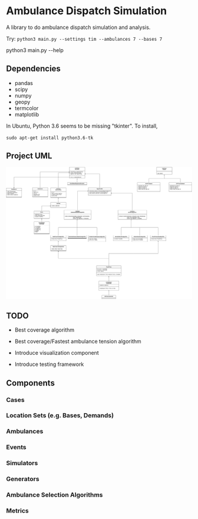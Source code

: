 # Ambulance Dispatch Simulation

A library to do ambulance dispatch simulation and analysis.

Try: `python3 main.py --settings tim --ambulances 7 --bases 7`

python3 main.py --help

## Dependencies

- pandas
- scipy
- numpy
- geopy
- termcolor
- matplotlib

In Ubuntu, Python 3.6 seems to be missing "tkinter". To install,

`sudo apt-get install python3.6-tk`

## Project UML

![](uml/ems_uml.png)


## TODO

- Best coverage algorithm

- Best coverage/Fastest ambulance tension algorithm
  
- Introduce visualization component

- Introduce testing framework


## Components

### Cases
### Location Sets (e.g. Bases, Demands)
### Ambulances
### Events
### Simulators
### Generators
### Ambulance Selection Algorithms
### Metrics
